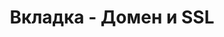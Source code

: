 ---
id: 
title: Вкладка - Домен и SSL
displayName: Домен и SSL
order: 1
published: true
historyName: Домен и SSL
historyDescription: Настройка SSL-сертификатов домена
category: Настройка ресурсов
categoryName: Домен и SSL
categoryDescription: Настройка SSL-сертификатов домена
categoryOrder: 1
categoryIcon: https://img.solarspace.pro/docs/anti-ddos.svg
footerName: Домен и SSL
footerOrder: 10
---